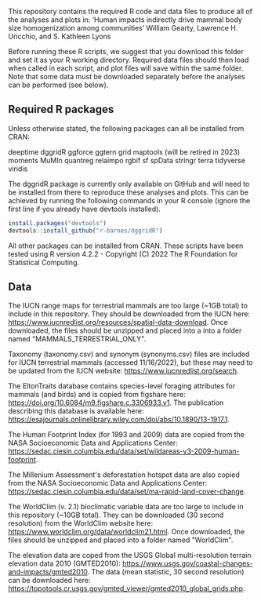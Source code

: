 This repository contains the required R code and data files to produce all of the analyses and plots in:
‘Human impacts indirectly drive mammal body size homogenization among communities’
William Gearty, Lawrence H. Uricchio, and S. Kathleen Lyons

Before running these R scripts, we suggest that you download this folder and set it as your R working directory. Required data files should then load when called in each script, and plot files will save within the same folder. Note that some data must be downloaded separately before the analyses can be performed (see below).

## Required R packages
Unless otherwise stated, the following packages can all be installed from CRAN:

deeptime
dggridR
ggforce
ggtern
grid
maptools (will be retired in 2023)
moments
MuMIn
quantreg
relaimpo
rgbif
sf
spData
stringr
terra
tidyverse
viridis

The dggridR package is currently only available on GitHub and will need to be installed from there to reproduce
these analyses and plots. This can be achieved by running the following commands in your R console (ignore the first line 
if you already have devtools installed).  
```r
install.packages("devtools")  
devtools::install_github("r-barnes/dggridR")
```

  
All other packages can be installed from CRAN. These scripts have been tested using R version 4.2.2 - 
Copyright (C) 2022 The R Foundation for Statistical Computing.

## Data
The IUCN range maps for terrestrial mammals are too large (~1GB total) to include in this repository. They should be downloaded from the IUCN here: https://www.iucnredlist.org/resources/spatial-data-download. Once downloaded, the files should be unzipped and placed into a into a folder named "MAMMALS_TERRESTRIAL_ONLY".

Taxonomy (taxonomy.csv) and synonym (synonyms.csv) files are included for IUCN terrestrial mammals (accessed 11/16/2022), but these may need to be updated from the IUCN website: https://www.iucnredlist.org/search.

The EltonTraits database contains species-level foraging attributes for mammals (and birds) and is copied from figshare here: https://doi.org/10.6084/m9.figshare.c.3306933.v1. The publication describing this database is available here: https://esajournals.onlinelibrary.wiley.com/doi/abs/10.1890/13-1917.1.

The Human Footprint Index (for 1993 and 2009) data are copied from the NASA Socioeconomic Data and Applications Center: https://sedac.ciesin.columbia.edu/data/set/wildareas-v3-2009-human-footprint.

The Millenium Assessment's deforestation hotspot data are also copied from the NASA Socioeconomic Data and Applications Center: https://sedac.ciesin.columbia.edu/data/set/ma-rapid-land-cover-change.

The WorldClim (v. 2.1) bioclimatic variable data are too large to include in this repository (~10GB total). They can be downloaded (30 second resolution) from the WorldClim website here: https://www.worldclim.org/data/worldclim21.html. Once downloaded, the files should be unzipped and placed into a folder named "WorldClim".

The elevation data are coped from the USGS Global multi-resolution terrain elevation data 2010 (GMTED2010): https://www.usgs.gov/coastal-changes-and-impacts/gmted2010. The data (mean statistic, 30 second resolution) can be downloaded here: https://topotools.cr.usgs.gov/gmted_viewer/gmted2010_global_grids.php.
